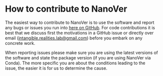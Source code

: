 # How to contribute to NanoVer

The easiest way to contribute to NanoVer is to use the software and report any bugs or issues you run into [here on GitHub](https://github.com/IRL2/nanover-server-py/issues). For code contributions it is best that we discuss first the motivations in a GitHub issue or directly over email (intangible.realities.lab@gmail.com) before you embark on any concrete work.

When reporting issues please make sure you are using the latest versions of the software and state the package version (if you are using NanoVer via Conda). The more specific you are about the conditions leading to the issue, the easier it is for us to determine the cause.
